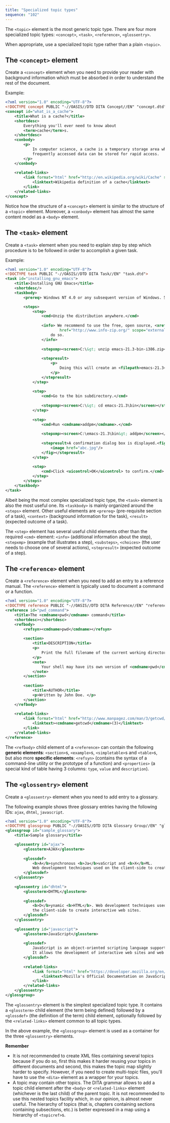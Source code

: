 ```yaml
---
title: "Specialized topic types"
sequence: "102"
---
```


The `<topic>` element is the most generic topic type.
There are four more specialized topic types: `<concept>`, `<task>`, `<reference>`, `<glossentry>`.

When appropriate, use a specialized topic type rather than a plain `<topic>`.

## The `<concept>` element

Create a `<concept>` element when you need to provide your reader with background information
which must be absorbed in order to understand the rest of the document.

Example:

```xml
<?xml version="1.0" encoding="UTF-8"?>
<!DOCTYPE concept PUBLIC "-//OASIS//DTD DITA Concept//EN" "concept.dtd">
<concept id="what_is_a_cache">
    <title>What is a cache?</title>
    <shortdesc>
        Everything you'll ever need to know about
        <term>cache</term>s.
    </shortdesc>
    <conbody>
        <p>
            In computer science, a cache is a temporary storage area where
            frequently accessed data can be stored for rapid access.
        </p>
    </conbody>
    
    <related-links>
        <link format="html" href="http://en.wikipedia.org/wiki/Cache" scope="external">
            <linktext>Wikipedia definition of a cache</linktext>
        </link>
    </related-links>
</concept>
```

Notice how the structure of a `<concept>` element is similar to the structure of a `<topic>` element.
Moreover, a `<conbody>` element has almost the same content model as a `<body>` element.

## The `<task>` element

Create a `<task>` element when you need to explain step by step
which procedure is to be followed in order to accomplish a given task.

Example:

```xml
<?xml version="1.0" encoding="UTF-8"?>
<!DOCTYPE task PUBLIC "-//OASIS//DTD DITA Task//EN" "task.dtd">
<task id="installing_gnu_emacs">
    <title>Installing GNU Emacs</title>
    <shortdesc/>
    <taskbody>
        <prereq> Windows NT 4.0 or any subsequent version of Windows. 5Mb of free disk space. </prereq>

        <steps>
            <step>
                <cmd>Unzip the distribution anywhere.</cmd>
                
                <info> We recommend to use the free, open source, <xref format="html"
                        href="http://www.info-zip.org/" scope="external">Info-ZIP</xref> utility to
                    do so. 
                </info>
                
                <stepxmp><screen>C:\&gt; unzip emacs-21.3-bin-i386.zip</screen></stepxmp>
                
                <stepresult>
                    <p>
                        Doing this will create an <filepath>emacs-21.3</filepath> directory.
                    </p>
                </stepresult>
            </step>
            
            <step>
                <cmd>Go to the bin subdirectory.</cmd>
                
                <stepxmp><screen>C:\&gt; cd emacs-21.3\bin</screen></stepxmp>
            </step>
            
            <step>
                <cmd>Run <cmdname>addpm</cmdname>.</cmd>
                
                <stepxmp><screen>C:\emacs-21.3\bin&gt; addpm</screen></stepxmp>
                
                <stepresult>A confirmation dialog box is displayed.<fig>
                    <image href="abc.jpg"/>
                </fig></stepresult>
            </step>
            
            <step>
                <cmd>Click <uicontrol>OK</uicontrol> to confirm.</cmd>
            </step>
        </steps>
    </taskbody>
</task>
```

Albeit being the most complex specialized topic type,
the `<task>` element is also the most useful one.
Its `<taskbody>` is mainly organized around the `<steps>` element.
Other useful elements are `<prereq>` (pre-requisite section of a task),
`<context>` (background information for the task), `<result>` (expected outcome of a task).

The `<step>` element has several useful child elements other than the required `<cmd>` element:
`<info>` (additional information about the step),
`<stepxmp>` (example that illustrates a step),
`<substeps>`, `<choices>` (the user needs to choose one of several actions),
`<stepresult>` (expected outcome of a step).

## The `<reference>` element

Create a `<reference>` element when you need to add an entry to a reference manual.
The `<reference>` element is typically used to document a command or a function.

```xml
<?xml version="1.0" encoding="UTF-8"?>
<!DOCTYPE reference PUBLIC "-//OASIS//DTD DITA Reference//EN" "reference.dtd">
<reference id="pwd_command">
    <title>The <cmdname>pwd</cmdname> command</title>
    <shortdesc></shortdesc>
    <refbody>
        <refsyn><cmdname>pwd</cmdname></refsyn>
        
        <section>
            <title>DESCRIPTION</title>
            <p>
                Print the full filename of the current working directory.
            </p>
            <note>
                Your shell may have its own version of <cmdname>pwd</cmdname>, which usually supersedes the version described here.
            </note>
        </section>
        
        <section>
            <title>AUTHOR</title>
            <p>Written by John Doe. </p>
        </section>
    </refbody>
    
    <related-links>
        <link format="html" href="http://www.manpagez.com/man/3/getcwd/" scope="external">
            <linktext><cmdname>getcwd</cmdname>(3)</linktext>
        </link>
    </related-links>
</reference>
```

The `<refbody>` child element of a `<reference>` can contain the following **generic elements**:
`<section>`s, `<example>`s, `<simpletable>`s and `<table>`s,
but also more **specific elements**:
`<refsyn>` (contains the syntax of a command-line utility or the prototype of a function) and
`<properties>` (a special kind of table having 3 columns: `type`, `value` and `description`).

## The `<glossentry>` element

Create a `<glossentry>` element when you need to add entry to a glossary.

The following example shows three glossary entries having the following IDs: `ajax`, `dhtml`, `javascript`.

```xml
<?xml version="1.0" encoding="UTF-8"?>
<!DOCTYPE glossgroup PUBLIC "-//OASIS//DTD DITA Glossary Group//EN" "glossgroup.dtd">
<glossgroup id="sample_glossary">
    <title>Sample glossary</title>

    <glossentry id="ajax">
        <glossterm>AJAX</glossterm>
        
        <glossdef>
            <b>A</b>synchronous <b>Ja</b>vaScript and <b>X</b>ML.
            Web development techniques used on the client-side to create interactive web applications.
        </glossdef>
    </glossentry>
    
    <glossentry id="dhtml">
        <glossterm>DHTML</glossterm>
        
        <glossdef>
            <b>D</b>ynamic <b>HTML</b>. Web development techniques used on
            the client-side to create interactive web sites.
        </glossdef>
    </glossentry>
    
    <glossentry id="javascript">
        <glossterm>JavaScript</glossterm>
        
        <glossdef>
            JavaScript is an object-oriented scripting language supported by all major web browsers.
            It allows the development of interactive web sites and web applications.
        </glossdef>
        
        <related-links>
            <link format="html" href="https://developer.mozilla.org/en/JavaScript" scope="external">
                <linktext>Mozilla's Official Documentation on JavaScript</linktext>
            </link>
        </related-links>
    </glossentry>
</glossgroup>
```

The `<glossentry>` element is the simplest specialized topic type.
It contains a `<glossterm>` child element (the term being defined) followed by
a `<glossdef>` (the definition of the term) child element,
optionally followed by the `<related-links>` element common to all topic types.

In the above example, the `<glossgroup>` element is used as a container for the three `<glossentry>` elements.

**Remember**

- It is not recommended to create XML files containing several topics because if you do so,
  first this makes it harder reusing your topics in different documents and second,
  this makes the topic map slightly harder to specify.
  However, if you need to create multi-topic files,
  you'll have to use the `<dita>` element as a wrapper for your topics.
- A topic may contain other topics.
  The DITA grammar allows to add a topic child element after the `<body>` or `<related-links>` element
  (whichever is the last child) of the parent topic.
  It is not recommended to use this nested topics facility which, in our opinion, is almost never useful.
  The hierarchy of topics (that is, chapters containing sections containing subsections, etc.)
  is better expressed in a map using a hierarchy of `<topicref>`s.



